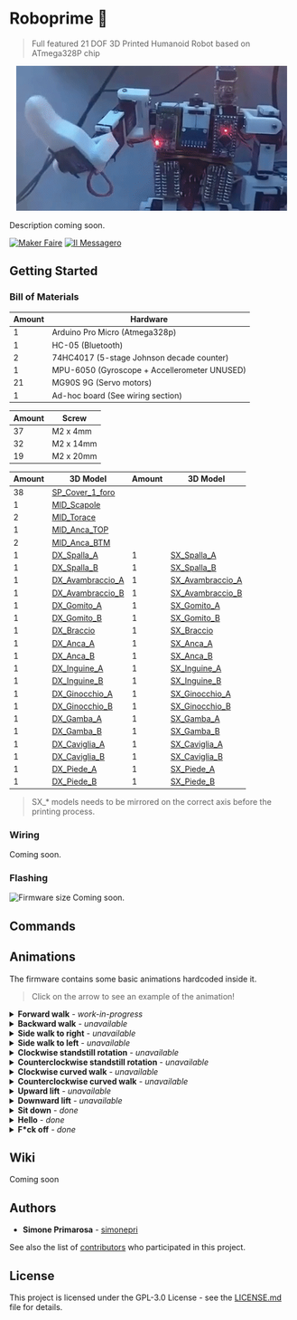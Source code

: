 # Roboprime 🤖
> Full featured 21 DOF 3D Printed Humanoid Robot based on ATmega328P chip
<p align="center">
  <img src="gallery/hello-world.gif" alt="Roboprime Hello">
</p>
Description coming soon.

<p>
  <a href="http://explore.makerfairerome.eu/poi/Exhibit_1447"><img src="https://user-images.githubusercontent.com/3505087/27860797-617e0b1a-617e-11e7-9bb1-460a81c064e9.png" alt="Maker Faire" width="128"></a>
  <a href="http://www.ilmessaggero.it/pay/edicola/maker_faire_roma_14_ottobre-2001501.html"> <img src="https://user-images.githubusercontent.com/3505087/27860876-c14fec8e-617e-11e7-8f0e-690555bec853.png" alt="Il Messagero" width="200"></a>
</p>

## Getting Started

### Bill of Materials
Amount | Hardware
-----|-------
1 | Arduino Pro Micro (Atmega328p)
1 | HC-05 (Bluetooth)
2 | 74HC4017 (5-stage Johnson decade counter)
1 | MPU-6050 (Gyroscope + Accellerometer UNUSED)
21 | MG90S 9G (Servo motors)
1 | Ad-hoc board (See wiring section)

Amount | Screw
-----|-------
37 | M2 x 4mm
32 | M2 x 14mm
19 | M2 x 20mm

Amount | 3D Model | Amount | 3D Model
-----|-------|-------|-------
38 | [SP_Cover_1_foro](3D/stl/1xSP_Cover_1_foro.stl) |  | 
1 | [MID_Scapole](3D/stl/1xMID_Scapole.stl) |  | 
2 | [MID_Torace](3D/stl/1xMID_Torace.stl) |  | 
1 | [MID_Anca_TOP](3D/stl/1xMID_Anca_TOP.stl) |  | 
2 | [MID_Anca_BTM](3D/stl/1xMID_Anca_BTM.stl) |  | 
1 | [DX_Spalla_A](3D/stl/1xDX_Spalla_A.stl) | 1 | [SX_Spalla_A](3D/stl/1xDX_Spalla_A.stl)
1 | [DX_Spalla_B](3D/stl/1xDX_Spalla_B.stl) | 1 | [SX_Spalla_B](3D/stl/1xDX_Spalla_B.stl)
1 | [DX_Avambraccio_A](3D/stl/1xDX_Avambraccio_A.stl) | 1 | [SX_Avambraccio_A](3D/stl/1xDX_Avambraccio_A.stl)
1 | [DX_Avambraccio_B](3D/stl/1xDX_Avambraccio_B.stl) | 1 | [SX_Avambraccio_B](3D/stl/1xDX_Avambraccio_B.stl)
1 | [DX_Gomito_A](3D/stl/1xDX_Gomito_A.stl) | 1 | [SX_Gomito_A](3D/stl/1xDX_Gomito_A.stl)
1 | [DX_Gomito_B](3D/stl/1xDX_Gomito_B.stl) | 1 | [SX_Gomito_B](3D/stl/1xDX_Gomito_B.stl)
1 | [DX_Braccio](3D/stl/1xDX_Braccio.stl) | 1 | [SX_Braccio](3D/stl/1xDX_Braccio.stl)
1 | [DX_Anca_A](3D/stl/1xDX_Anca_A.stl) | 1 | [SX_Anca_A](3D/stl/1xDX_Anca_A.stl)
1 | [DX_Anca_B](3D/stl/1xDX_Anca_B.stl) | 1 | [SX_Anca_B](3D/stl/1xDX_Anca_B.stl)
1 | [DX_Inguine_A](3D/stl/1xDX_Inguine_A.stl) | 1 | [SX_Inguine_A](3D/stl/1xDX_Inguine_A.stl)
1 | [DX_Inguine_B](3D/stl/1xDX_Inguine_B.stl) | 1 | [SX_Inguine_B](3D/stl/1xDX_Inguine_B.stl)
1 | [DX_Ginocchio_A](3D/stl/1xDX_Ginocchio_A.stl) | 1 | [SX_Ginocchio_A](3D/stl/1xDX_Ginocchio_A.stl)
1 | [DX_Ginocchio_B](3D/stl/1xDX_Ginocchio_B.stl) | 1 | [SX_Ginocchio_B](3D/stl/1xDX_Ginocchio_B.stl)
1 | [DX_Gamba_A](3D/stl/1xDX_Gamba_A.stl) | 1 | [SX_Gamba_A](3D/stl/1xDX_Gamba_A.stl)
1 | [DX_Gamba_B](3D/stl/1xDX_Gamba_B.stl) | 1 | [SX_Gamba_B](3D/stl/1xDX_Gamba_B.stl)
1 | [DX_Caviglia_A](3D/stl/1xDX_Caviglia_A.stl) | 1 | [SX_Caviglia_A](3D/stl/1xDX_Caviglia_A.stl)
1 | [DX_Caviglia_B](3D/stl/1xDX_Caviglia_B.stl) | 1 | [SX_Caviglia_B](3D/stl/1xDX_Caviglia_B.stl)
1 | [DX_Piede_A](3D/stl/1xDX_Piede_A.stl) | 1 | [SX_Piede_A](3D/stl/1xDX_Piede_A.stl)
1 | [DX_Piede_B](3D/stl/1xDX_Piede_B.stl) | 1 | [SX_Piede_B](3D/stl/1xDX_Piede_B.stl)

> SX_* models needs to be mirrored on the correct axis before the printing process.

### Wiring
Coming soon.

### Flashing
![Firmware size](https://user-images.githubusercontent.com/3505087/27862900-dbcd7a6e-6187-11e7-95c3-12126a2519e5.png)
Coming soon.

## Commands


## Animations
The firmware contains some basic animations hardcoded inside it.
> Click on the arrow to see an example of the animation!

<details> 
  <summary><b>Forward walk</b> - <i>work-in-progress</i></summary>
  <br/>
  <img src="gallery/walk-animation.gif" alt="Humanoid Forward Walk Animation">
</details>
<details> 
  <summary><b>Backward walk</b> - <i>unavailable</i></summary>
  <br/>
  <img src="https://via.placeholder.com/512x256?text=Not+Implemented" alt="Humanoid Backward Walk Animation">
</details>
<details> 
  <summary><b>Side walk to right</b> - <i>unavailable</i></summary>
  <br/>
  <img src="https://via.placeholder.com/512x256?text=Not+Implemented" alt="Humanoid Side Walk to Right Animation">
</details>
<details> 
  <summary><b>Side walk to left</b> - <i>unavailable</i></summary>
  <br/>
  <img src="https://via.placeholder.com/512x256?text=Not+Implemented" alt="Humanoid Side Walk to Left Animation">
</details>
<details> 
  <summary><b>Clockwise standstill rotation</b> - <i>unavailable</i></summary>
  <br/>
  <img src="https://via.placeholder.com/512x256?text=Not+Implemented" alt="Humanoid Clockwise Standstill Rotation Animation">
</details>
<details> 
  <summary><b>Counterclockwise standstill rotation</b> - <i>unavailable</i></summary>
  <br/>
  <img src="https://via.placeholder.com/512x256?text=Not+Implemented" alt="Humanoid Counterclockwise Standstill Rotation Animation">
</details>
<details> 
  <summary><b>Clockwise curved walk</b> - <i>unavailable</i></summary>
  <br/>
  <img src="https://via.placeholder.com/512x256?text=Not+Implemented" alt="Humanoid Clockwise Curved Walk Animation">
</details>
<details> 
  <summary><b>Counterclockwise curved walk</b> - <i>unavailable</i></summary>
  <br/>
  <img src="https://via.placeholder.com/512x256?text=Not+Implemented" alt="Humanoid Counterclockwise Curved Walk Animation">
</details>
<details> 
  <summary><b>Upward lift</b> - <i>unavailable</i></summary>
  <br/>
  <img src="https://via.placeholder.com/512x256?text=Not+Implemented" alt="Humanoid Upward Lift Animation">
</details>
<details> 
  <summary><b>Downward lift</b> - <i>unavailable</i></summary>
  <br/>
  <img src="https://via.placeholder.com/512x256?text=Not+Implemented" alt="Humanoid Downward Lift Animation">
</details>
<details> 
  <summary><b>Sit down</b> - <i>done</i></summary>
  <br/>
  <img src="gallery/sitdown-animation.gif" alt="Humanoid Sit Down Animation">
</details>
<details> 
  <summary><b>Hello</b> - <i>done</i></summary>
  <br/>
  <img src="gallery/hello-animation.gif" alt="Humanoid Hello Animation">
</details>
<details> 
  <summary><b>F*ck off</b> - <i>done</i></summary>
  <br/>
  <img src="gallery/fuckoff-animation.gif" alt="Humanoid Hello Animation">
</details>

## Wiki
Coming soon

## Authors
* **Simone Primarosa** - [simonepri](https://github.com/simonepri)

See also the list of [contributors](https://github.com/simonepri/roboprime/contributors) who participated in this project.

## License
This project is licensed under the GPL-3.0 License - see the [LICENSE.md](LICENSE.md) file for details.
